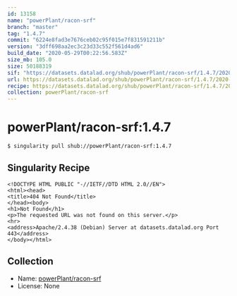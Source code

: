 ```yaml
---
id: 13158
name: "powerPlant/racon-srf"
branch: "master"
tag: "1.4.7"
commit: "6224e8fad3e7676ceb02c95f015e7f831591211b"
version: "3dff698aa2ec3c23d33c552f561d4ad6"
build_date: "2020-05-29T00:22:56.583Z"
size_mb: 105.0
size: 50188319
sif: "https://datasets.datalad.org/shub/powerPlant/racon-srf/1.4.7/2020-05-29-6224e8fa-3dff698a/3dff698aa2ec3c23d33c552f561d4ad6.sif"
url: https://datasets.datalad.org/shub/powerPlant/racon-srf/1.4.7/2020-05-29-6224e8fa-3dff698a/
recipe: https://datasets.datalad.org/shub/powerPlant/racon-srf/1.4.7/2020-05-29-6224e8fa-3dff698a/Singularity
collection: powerPlant/racon-srf
---
```


# powerPlant/racon-srf:1.4.7

```bash
$ singularity pull shub://powerPlant/racon-srf:1.4.7
```

## Singularity Recipe

```singularity
<!DOCTYPE HTML PUBLIC "-//IETF//DTD HTML 2.0//EN">
<html><head>
<title>404 Not Found</title>
</head><body>
<h1>Not Found</h1>
<p>The requested URL was not found on this server.</p>
<hr>
<address>Apache/2.4.38 (Debian) Server at datasets.datalad.org Port 443</address>
</body></html>
```

## Collection

 - Name: [powerPlant/racon-srf](https://github.com/powerPlant/racon-srf)
 - License: None

